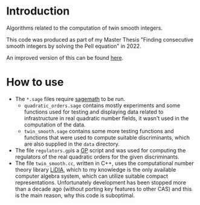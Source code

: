 # Introduction
Algorithms related to the computation of twin smooth integers.

This code was produced as part of my Master Thesis "Finding consecutive smooth integers by solving the Pell equation" in 2022.

An improved version of this can be found [here](https://github.com/db711/infrastructure).

# How to use
- The `*.sage` files require [sagemath](https://www.sagemath.org/) to be run.
  - `quadratic_orders.sage` contains mostly experiments and some functions used for testing and displaying data related to infrastructure in real quadratic number fields, it wasn't used in the computation of the data.
  - `twin_smooth.sage` contains some more testing functions and functions that were used to compute suitable discriminants, which are also supplied in the `data` directory.
- The file `regulators.gp`is a [GP](https://pari.math.u-bordeaux.fr/) script and was used for computing the regulators of the real quadratic orders for the given discriminants.
- The file `twin_smooth.cc`, written in C++, uses the computational number theory library [LiDIA](https://github.com/mkoeppe/LiDIA), which to my knowledge is the only available computer algebra system, which can utilize suitable compact representations. Unfortunately development has been stopped more than a decade ago (without porting key features to other CAS) and this is the main reason, why this code is suboptimal.

